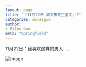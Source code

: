 ```yaml
---
layout: page
title: "『11月22日 郭文贵先生盖文』·2"
categories: milesguo
author:
- Miles Guo
meta: "Springfield"
---
```


11月22日：我喜欢这样的男人……

![image](../../../../image/milesguo/2020_11_22_Miles_Guo_Getter_2_1.png)
